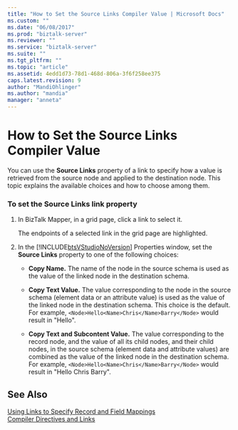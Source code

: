 ```yaml
---
title: "How to Set the Source Links Compiler Value | Microsoft Docs"
ms.custom: ""
ms.date: "06/08/2017"
ms.prod: "biztalk-server"
ms.reviewer: ""
ms.service: "biztalk-server"
ms.suite: ""
ms.tgt_pltfrm: ""
ms.topic: "article"
ms.assetid: 4edd1d73-78d1-468d-806a-3f6f258ee375
caps.latest.revision: 9
author: "MandiOhlinger"
ms.author: "mandia"
manager: "anneta"
---
```

# How to Set the Source Links Compiler Value
You can use the **Source Links** property of a link to specify how a value is retrieved from the source node and applied to the destination node. This topic explains the available choices and how to choose among them.  
  
### To set the Source Links link property  
  
1.  In BizTalk Mapper, in a grid page, click a link to select it.  
  
     The endpoints of a selected link in the grid page are highlighted.  
  
2.  In the [!INCLUDE[btsVStudioNoVersion](../includes/btsvstudionoversion-md.md)] Properties window, set the **Source Links** property to one of the following choices:  
  
    -   **Copy Name.** The name of the node in the source schema is used as the value of the linked node in the destination schema.  
  
    -   **Copy Text Value.** The value corresponding to the node in the source schema (element data or an attribute value) is used as the value of the linked node in the destination schema. This choice is the default. For example, `<Node>Hello<Name>Chris</Name>Barry</Node>` would result in "Hello".  
  
    -   **Copy Text and Subcontent Value.** The value corresponding to the record node, and the value of all its child nodes, and their child nodes, in the source schema (element data and attribute values) are combined as the value of the linked node in the destination schema. For example, `<Node>Hello<Name>Chris</Name>Barry</Node>` would result in "Hello Chris Barry".  
  
## See Also  
 [Using Links to Specify Record and Field Mappings](../core/using-links-to-specify-record-and-field-mappings.md)   
 [Compiler Directives and Links](../core/compiler-directives-and-links.md)